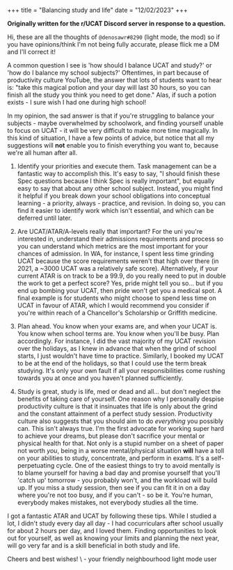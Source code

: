 +++
title = "Balancing study and life"
date = "12/02/2023"
+++

**Originally written for the r/UCAT Discord server in response to a question.**

Hi, these are all the thoughts of `@denosawr#8290` (light mode, the mod) so if you have opinions/think I'm not being fully accurate, please flick me a DM and I'll correct it!

A common question I see is 'how should I balance UCAT and study?' or 'how do I balance my school subjects?' Oftentimes, in part because of productivity culture YouTube, the answer that lots of students want to hear is: "take this magical potion and your day will last 30 hours, so you can finish all the study you think you need to get done." Alas, if such a potion exists - I sure wish I had one during high school!

In my opinion, the sad answer is that if you're struggling to balance your subjects - maybe overwhelmed by schoolwork, and finding yourself unable to focus on UCAT - it will be very difficult to make more time magically. In this kind of situation, I have a few points of advice, but notice that all my suggestions will **not** enable you to finish everything you want to, because we're all human after all.

1. Identify your priorities and execute them. Task management can be a fantastic way to accomplish this. It's easy to say, "I should finish these Spec questions because I think Spec is really important", but equally easy to say that about any other school subject. Instead, you might find it helpful if you break down your school obligations into conceptual learning - a priority, always - practice, and revision. In doing so, you can find it easier to identify work which isn't essential, and which can be deferred until later.

2. Are UCAT/ATAR/A-levels really that important? For the uni you're interested in, understand their admissions requirements and process so you can understand which metrics are the most important for your chances of admission. In WA, for instance, I spent less time grinding UCAT because the score requirements weren't that high over there (in 2021, a ~3000 UCAT was a relatively safe score). Alternatively, if your current ATAR is on track to be a 99.9, do you really need to put in double the work to get a perfect score? Yes, pride might tell you so... but if you end up bombing your UCAT, then pride won't get you a medical spot. A final example is for students who might choose to spend less time on UCAT in favour of ATAR, which I would recommend you consider if you're within reach of a Chancellor's Scholarship or Griffith medicine.

3. Plan ahead. You know when your exams are, and when your UCAT is. You know when school terms are. You know when you'll be busy. Plan accordingly. For instance, I did the vast majority of my UCAT revision over the holidays, as I knew in advance that when the grind of school starts, I just wouldn't have time to practice. Similarly, I booked my UCAT to be at the end of the holidays, so that I could use the term break studying. It's only your own fault if all your responsibilities come rushing towards you at once and you haven't planned sufficiently.

4. Study is great, study is life, med or dead and all... but don't neglect the benefits of taking care of yourself. One reason why I personally despise productivity culture is that it insinuates that life is only about the grind and the constant attainment of a perfect study session. Productivity culture also suggests that you should aim to do _everything_ you possibly can. This isn't always true. I'm the first advocate for working super hard to achieve your dreams, but please don't sacrifice your mental or physical health for that. Not only is a stupid number on a sheet of paper not worth _you_, being in a worse mental/physical situation **will** have a toll on your abilities to study, concentrate, and perform in exams. It's a self-perpetuating cycle. One of the easiest things to try to avoid mentally is to blame yourself for having a bad day and promise yourself that you'll 'catch up' tomorrow - you probably won't, and the workload will build up. If you miss a study session, then see if you can fit it in on a day where you're not too busy, and if you can't - so be it. You're human, everybody makes mistakes, not everybody studies all the time.

I got a fantastic ATAR and UCAT by following these tips. While I studied a lot, I didn't study every day all day - I had cocurriculars after school usually for about 2 hours per day, and I loved them. Finding opportunities to look out for yourself, as well as knowing your limits and planning the next year, will go very far and is a skill beneficial in both study and life.

Cheers and best wishes! \\
\- your friendly neighbourhood light mode user